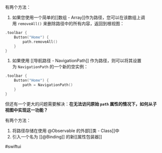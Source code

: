 有两个方法：

1. 如果您使用一个简单的[[数组 - Array]]作为路径，您可以在该数组上调用 `removeAll()` 来删除路径中的所有内容，返回到根视图：

```swift
.toolbar {
    Button("Home") {
        path.removeAll()
    }
}
```

1. 如果使用 [[导航路径 - NavigationPath]] 作为路径，则可以将其设置为 `NavigationPath` 的一个新的空实例：

```swift
.toolbar {
    Button("Home") {
        path = NavigationPath()
    }
}
```

但还有一个更大的问题需要解决：**在无法访问原始 `path` 属性的情况下，如何从子视图中实现这一功能？**

有两个方法：

1. 将路径存储在使用 @Observable 的外部[[类 - Class]]中
2. 引入一个名为 [[@Binding]] 的新[[属性包装器]]

#swiftui 